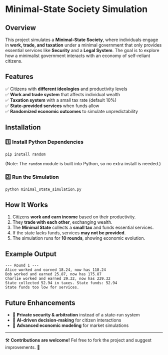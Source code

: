 # Minimal-State Society Simulation

## Overview
This project simulates a **Minimal-State Society**, where individuals engage in **work, trade, and taxation** under a minimal government that only provides essential services like **Security** and a **Legal System**. The goal is to explore how a minimalist government interacts with an economy of self-reliant citizens.

## Features
✅ Citizens with **different ideologies** and productivity levels  
✅ **Work and trade system** that affects individual wealth  
✅ **Taxation system** with a small tax rate (default 10%)  
✅ **State-provided services** when funds allow  
✅ **Randomized economic outcomes** to simulate unpredictability

## Installation
### 1️⃣ Install Python Dependencies
```sh
pip install random
```
(Note: The `random` module is built into Python, so no extra install is needed.)

### 2️⃣ Run the Simulation
```sh
python minimal_state_simulation.py
```

## How It Works
1. Citizens **work and earn income** based on their productivity.
2. They **trade with each other**, exchanging wealth.
3. The **Minimal State** collects a **small tax** and funds essential services.
4. If the state lacks funds, services **may not be provided**.
5. The simulation runs for **10 rounds**, showing economic evolution.

## Example Output
```
--- Round 1 ---
Alice worked and earned 18.24, now has 118.24
Bob worked and earned 25.87, now has 175.87
Charlie worked and earned 29.32, now has 229.32
State collected 52.94 in taxes. State funds: 52.94
State funds too low for services.
```

## Future Enhancements
- 🔹 **Private security & arbitration** instead of a state-run system
- 🔹 **AI-driven decision-making** for citizen interactions
- 🔹 **Advanced economic modeling** for market simulations

---

🛠 **Contributions are welcome!** Fel free to fork the project and suggest improvements. 🚀

